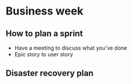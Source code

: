 # Business week

## How to plan a sprint
- Have a meeting to discuss what you've done
- Epic story to user story

## Disaster recovery plan